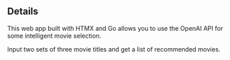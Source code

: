 ## Details

This web app built with HTMX and Go allows you to use the OpenAI API for some intelligent movie selection.

Input two sets of three movie titles and get a list of recommended movies.

